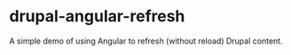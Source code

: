 drupal-angular-refresh
======================

A simple demo of using Angular to refresh (without reload) Drupal content.
